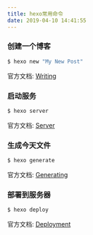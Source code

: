 ```yaml
---
title: hexo常用命令
date: 2019-04-10 14:41:55
---
```



### 创建一个博客

``` bash
$ hexo new "My New Post"
```

官方文档: [Writing](https://hexo.io/docs/writing.html)

### 启动服务

``` bash
$ hexo server
```

官方文档: [Server](https://hexo.io/docs/server.html)

### 生成今天文件

``` bash
$ hexo generate
```

官方文档: [Generating](https://hexo.io/docs/generating.html)

### 部署到服务器

``` bash
$ hexo deploy
```

官方文档: [Deployment](https://hexo.io/docs/deployment.html)
